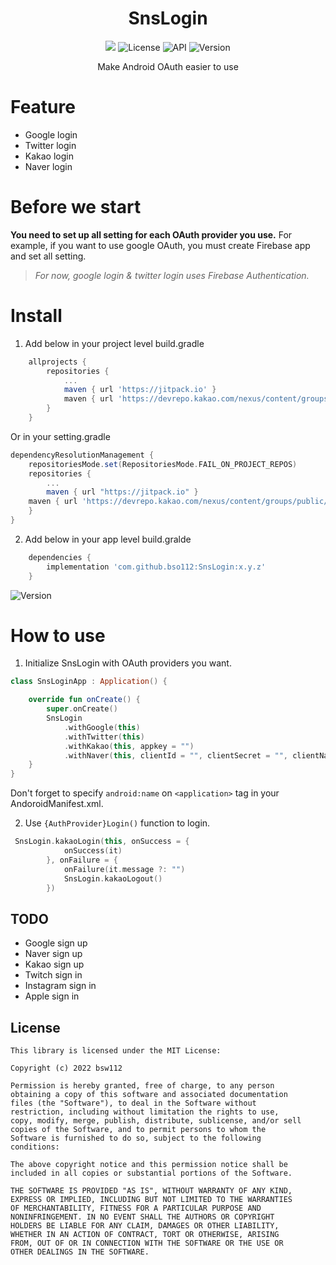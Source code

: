 <h1 align="center">SnsLogin</h1>

<p align="center">
<img src="https://img.shields.io/badge/-Android-FA7343?style=flat&logo=Android"/>
<img alt="License" src="https://img.shields.io/badge/License-MIT-blue.svg"/>
<img alt="API" src="https://img.shields.io/badge/API-21%2B-brightgreen.svg?style=flat"/>
<img alt="Version" src="https://jitpack.io/v/bsw112/SnsLogin.svg"/>
</p>

<p align="center">
Make Android OAuth easier to use
</p>

# Feature
- Google login
- Twitter login
- Kakao login
- Naver login

# Before we start
**You need to set up all setting for each OAuth provider you use.**
For example, if you want to use google OAuth, you must create Firebase app and set all setting.
> *For now, google login & twitter login uses Firebase Authentication.*

# Install

1. Add below in your project level build.gradle
```gradle
	allprojects {
		repositories {
			...
			maven { url 'https://jitpack.io' }
			maven { url 'https://devrepo.kakao.com/nexus/content/groups/public/' }
		}
	}
````

Or in your setting.gradle

```gradle
dependencyResolutionManagement {
    repositoriesMode.set(RepositoriesMode.FAIL_ON_PROJECT_REPOS)
    repositories {
        ...
        maven { url "https://jitpack.io" }
	maven { url 'https://devrepo.kakao.com/nexus/content/groups/public/' }
    }
}

```

2. Add below in your app level build.gralde
```gradle
	dependencies {
	    implementation 'com.github.bso112:SnsLogin:x.y.z'
	}
```

<img alt="Version" src="https://jitpack.io/v/bsw112/SnsLogin.svg"/>

# How to use
1. Initialize SnsLogin with OAuth providers you want.

```kotlin
class SnsLoginApp : Application() {

    override fun onCreate() {
        super.onCreate()
        SnsLogin
            .withGoogle(this)
            .withTwitter(this)
            .withKakao(this, appkey = "")
            .withNaver(this, clientId = "", clientSecret = "", clientName = "")
    }
}
```

Don't forget to specify `android:name` on `<application>` tag in your AndoroidManifest.xml.

2. Use `{AuthProvider}Login()` function to login.

```kotlin
 SnsLogin.kakaoLogin(this, onSuccess = {
            onSuccess(it)
        }, onFailure = {
            onFailure(it.message ?: "")
            SnsLogin.kakaoLogout()
        })
````

## TODO
- Google sign up
- Naver sign up
- Kakao sign up
- Twitch sign in
- Instagram sign in
- Apple sign in

## License

```
This library is licensed under the MIT License:

Copyright (c) 2022 bsw112

Permission is hereby granted, free of charge, to any person
obtaining a copy of this software and associated documentation
files (the "Software"), to deal in the Software without
restriction, including without limitation the rights to use,
copy, modify, merge, publish, distribute, sublicense, and/or sell
copies of the Software, and to permit persons to whom the
Software is furnished to do so, subject to the following
conditions:

The above copyright notice and this permission notice shall be
included in all copies or substantial portions of the Software.

THE SOFTWARE IS PROVIDED "AS IS", WITHOUT WARRANTY OF ANY KIND,
EXPRESS OR IMPLIED, INCLUDING BUT NOT LIMITED TO THE WARRANTIES
OF MERCHANTABILITY, FITNESS FOR A PARTICULAR PURPOSE AND
NONINFRINGEMENT. IN NO EVENT SHALL THE AUTHORS OR COPYRIGHT
HOLDERS BE LIABLE FOR ANY CLAIM, DAMAGES OR OTHER LIABILITY,
WHETHER IN AN ACTION OF CONTRACT, TORT OR OTHERWISE, ARISING
FROM, OUT OF OR IN CONNECTION WITH THE SOFTWARE OR THE USE OR
OTHER DEALINGS IN THE SOFTWARE.
```


